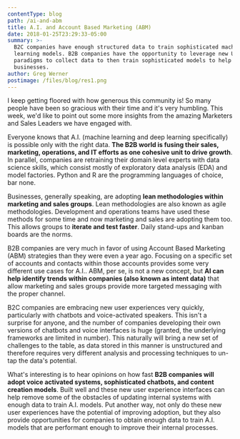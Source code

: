 ```yaml
---
contentType: blog
path: /ai-and-abm
title: A.I. and Account Based Marketing (ABM)
date: 2018-01-25T23:29:33-05:00
summary: >-
  B2C companies have enough structured data to train sophisticated machine
  learning models. B2B companies have the opportunity to leverage new UX
  paradigms to collect data to then train sophisticated models to help their
  businesses.
author: Greg Werner
postimage: /files/blog/res1.png
---
```

I keep getting floored with how generous this community is! So many people have been so gracious with their time and it's very humbling. This week, we'd like to point out some more insights from the amazing Marketers and Sales Leaders we have engaged with.

Everyone knows that A.I. (machine learning and deep learning specifically) is possible only with the right data. **The B2B world is fusing their sales, marketing, operations, and IT efforts as one cohesive unit to drive growth**. In parallel, companies are retraining their domain level experts with data science skills, which consist mostly of exploratory data analysis (EDA) and model factories. Python and R are the programming languages of choice, bar none. 

Businesses, generally speaking, are adopting **lean methodologies within marketing and sales groups**. Lean methodologies are also known as agile methodologies. Development and operations teams have used these methods for some time and now marketing and sales are adopting them too. This allows groups to **iterate and test faster**. Daily stand-ups and kanban boards are the norms.

B2B companies are very much in favor of using Account Based Marketing (ABM) strategies than they were even a year ago. Focusing on a specific set of accounts and contacts within those accounts provides some very different use cases for A.I.. ABM, per se, is not a new concept, but **AI can help identify trends within companies (also known as intent data)** that allow marketing and sales groups provide more targeted messaging with the proper channel.

B2C companies are embracing new user experiences very quickly, particularly with chatbots and voice-activated speakers. This isn't a surprise for anyone, and the number of companies developing their own versions of chatbots and voice interfaces is huge (granted, the underlying frameworks are limited in number). This naturally will bring a new set of challenges to the table, as data stored in this manner is unstructured and therefore requires very different analysis and processing techniques to un-tap the data's potential.

What's interesting is to hear opinions on how fast **B2B companies will adopt voice activated systems, sophisticated chatbots, and content creation models**. Built well and these new user experience interfaces can help remove some of the obstacles of updating internal systems with enough data to train A.I. models. Put another way, not only do these new user experiences have the potential of improving adoption, but they also provide opportunities for companies to obtain enough data to train A.I. models that are performant enough to improve their internal processes.
